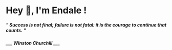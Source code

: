 <h1 title="head"> Hey 👋, I'm Endale !</h1>

**<h5><i>" Success is not final; failure is not fatal: it is the courage to continue that counts. "</i></h5>**

*<b>___ Winston Churchill ___</b>*
